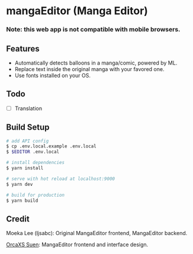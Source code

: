 # mangaEditor (Manga Editor)
### Note: this web app is not compatible with mobile browsers.
## Features
- Automatically detects balloons in a manga/comic, powered by ML.
- Replace text inside the original manga with your favored one.
- Use fonts installed on your OS.

## Todo
- [ ] Translation

## Build Setup

``` bash
# add API config
$ cp .env.local.example .env.local
$ $EDITOR .env.local

# install dependencies
$ yarn install

# serve with hot reload at localhost:9000
$ yarn dev

# build for production
$ yarn build
```

## Credit
Moeka Lee (ljsabc): Original MangaEditor frontend, MangaEditor backend.

[OrcaXS Suen](https://github.com/orcaxs): MangaEditor frontend and interface design.
